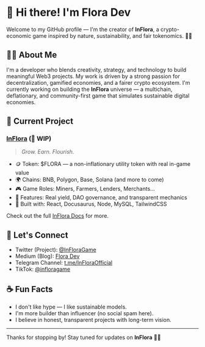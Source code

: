 
# 👋 Hi there! I'm Flora Dev

Welcome to my GitHub profile — I'm the creator of **InFlora**, a crypto-economic game inspired by nature, sustainability, and fair tokenomics. 🌿💡

## 👩‍💻 About Me

I'm a developer who blends creativity, strategy, and technology to build meaningful Web3 projects. My work is driven by a strong passion for decentralization, gamified economies, and a fairer crypto ecosystem. I'm currently working on building the **InFlora** universe — a multichain, deflationary, and community-first game that simulates sustainable digital economies.

## 🌱 Current Project

### [InFlora](https://inflora.app) (🚧 WIP)

> *Grow. Earn. Flourish.*

- 🪙 Token: $FLORA — a non-inflationary utility token with real in-game value
- 🌍 Chains: BNB, Polygon, Base, Solana (and more to come)
- 🎮 Game Roles: Miners, Farmers, Lenders, Merchants...
- 🧠 Features: Real yield, DAO governance, and transparent mechanics
- 📄 Built with: React, Docusaurus, Node, MySQL, TailwindCSS

Check out the full [InFlora Docs](https://docs.inflora.app) for more.

## 💬 Let's Connect

- Twitter (Project): [@InFloraGame](https://twitter.com/InFloraGame)
- Medium (Blog): [Flora Dev](https://medium.com/@flora-dev)
- Telegram Channel: [t.me/InFloraOfficial](https://t.me/InFloraOfficial)
- TikTok: [@infloragame](https://www.tiktok.com/@infloragame)

## ☕ Fun Facts

- I don't like hype — I like sustainable models.
- I'm more builder than influencer (no social spam here).
- I believe in honest, transparent projects with long-term vision.

---

Thanks for stopping by! Stay tuned for updates on **InFlora** 🌿✨



